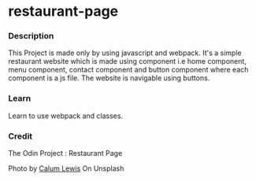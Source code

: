 # restaurant-page

### Description

This Project is made only by using javascript and webpack.
It's a simple restaurant website which is made using component i.e
home component, menu component, contact component and button component
where each component is a js file. The website is navigable using buttons.


### Learn

Learn to use webpack and classes.


### Credit

The Odin Project : Restaurant Page

Photo by [Calum Lewis](https://unsplash.com/photos/rPkgYDh2bmo?utm_source=unsplash&utm_medium=referral&utm_content=creditCopyText) On Unsplash
  
